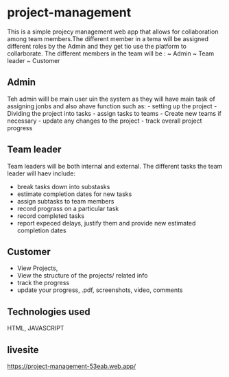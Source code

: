 # project-management
This is a simple projecy management web app that allows for collaboration among team members.The different member in a tema will be assigned different roles by the Admin and they get tio use the platform to collarborate. 
 The different members in the team will be :
 ~ Admin
 ~ Team leader 
 ~ Customer

 ## Admin
 Teh admin willl be main user uin the system as they will have main task of assigning jonbs and also ahave function such as: 
    - setting up the project
    - Dividing the project into tasks
    - assign tasks to teams
    - Create new teams if necessary
    - update any changes to the project
    - track overall project progress


## Team leader
Team leaders will be both internal and external. The different tasks the team leader will haev include:
  - break tasks down into substasks
  - estimate completion dates for new tasks
  - assign subtasks to team members
  - record prograss on a particular task
  - record completed tasks
  - report expeced delays, justify them and provide new estimated completion dates

 ## Customer
 - View Projects,
- View the structure of the projects/ related info
- track the progress
- update your progress, .pdf, screenshots, video, comments


## Technologies used
HTML, JAVASCRIPT
## livesite
https://project-management-53eab.web.app/